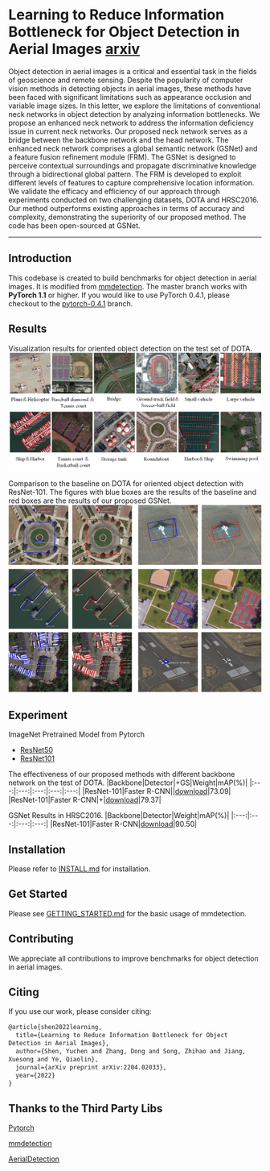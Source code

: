 
# Learning to Reduce Information Bottleneck for Object Detection in Aerial Images [arxiv](https://arxiv.org/abs/2204.02033v2)

Object detection in aerial images is a critical and essential task in the fields of geoscience and remote sensing. Despite the popularity of computer vision methods in detecting objects in aerial images, these methods have been faced with significant limitations such as appearance occlusion and variable image sizes. In this letter, we explore the limitations of conventional neck networks in object detection by analyzing information bottlenecks. We propose an enhanced neck network to address the information deficiency issue in current neck networks. Our proposed neck network serves as a bridge between the backbone network and the head network. The enhanced neck network comprises a global semantic network (GSNet) and a feature fusion refinement module (FRM). The GSNet is designed to perceive contextual surroundings and propagate discriminative knowledge through a bidirectional global pattern. The FRM is developed to exploit different levels of features to capture comprehensive location information. We validate the efficacy and efficiency of our approach through experiments conducted on two challenging datasets, DOTA and HRSC2016. Our method outperforms existing approaches in terms of accuracy and complexity, demonstrating the superiority of our proposed method. The code has been open-sourced at GSNet.

****

## Introduction
This codebase is created to build benchmarks for object detection in aerial images.
It is modified from [mmdetection](https://github.com/open-mmlab/mmdetection).
The master branch works with **PyTorch 1.1** or higher. If you would like to use PyTorch 0.4.1,
please checkout to the [pytorch-0.4.1](https://github.com/open-mmlab/mmdetection/tree/pytorch-0.4.1) branch.

## Results
Visualization results for oriented object detection on the test set of DOTA.
![Different class results](/show/fig4.png)

 Comparison to the baseline on DOTA for oriented object detection with ResNet-101. The figures with blue boxes are the results of the baseline and red boxes are the results of our proposed GSNet.
![Baseline and GSNet results](/show/fig3.png)

## Experiment

ImageNet Pretrained Model from Pytorch
- [ResNet50](https://drive.google.com/file/d/1mQ9S0FzFpPHnocktH0DGVysufGt4tH0M/view?usp=sharing)
- [ResNet101](https://drive.google.com/file/d/1qlVf58T0fY4dddKst5i7-CL3DXhBi3Mp/view?usp=sharing)

The effectiveness of our proposed methods with different backbone network on the test of DOTA.
|Backbone|Detector|+GS|Weight|mAP(%)|
|:---:|:---:|:---:|:---:|:---:|
|ResNet-101|Faster R-CNN||[download](https://github.com/ssyc123/GSNet/releases/download/v1.0/FastRCNN_DOTA_Baseline.pth)|73.09|
|ResNet-101|Faster R-CNN|+|[download](https://github.com/ssyc123/GSNet/releases/download/v1.0/FastRCNN_DOTA_GSNet.pth)|79.37|


GSNet Results in HRSC2016.
|Backbone|Detector|Weight|mAP(%)|
|:---:|:---:|:---:|:---:|
|ResNet-101|Faster R-CNN|[download](https://github.com/ssyc123/GSNet/releases/download/v1.0/FastRcnn_HRSC_GSNet.pth)|90.50|


## Installation

Please refer to [INSTALL.md](INSTALL.md) for installation.

    
## Get Started

Please see [GETTING_STARTED.md](GETTING_STARTED.md) for the basic usage of mmdetection.

## Contributing

We appreciate all contributions to improve benchmarks for object detection in aerial images. 


## Citing

If you use our work, please consider citing:

```
@article{shen2022learning,
  title={Learning to Reduce Information Bottleneck for Object Detection in Aerial Images},
  author={Shen, Yuchen and Zhang, Dong and Song, Zhihao and Jiang, Xuesong and Ye, Qiaolin},
  journal={arXiv preprint arXiv:2204.02033},
  year={2022}
}
```

## Thanks to the Third Party Libs

[Pytorch](https://pytorch.org/)

[mmdetection](https://github.com/open-mmlab/mmdetection)

[AerialDetection](https://github.com/dingjiansw101/AerialDetection)
